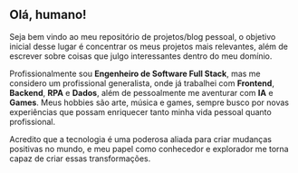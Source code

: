 ## Olá, humano!

Seja bem vindo ao meu repositório de projetos/blog pessoal, o objetivo inicial desse lugar é concentrar os meus projetos mais relevantes, além de escrever sobre coisas que julgo interessantes dentro do meu domínio.

Profissionalmente sou **Engenheiro de Software Full Stack**, mas me considero um profissional generalista, onde já trabalhei com **Frontend**, **Backend**, **RPA** e **Dados**, além de pessoalmente me aventurar com **IA** e **Games**. Meus hobbies são arte, música e games, sempre busco por novas experiências que possam enriquecer tanto minha vida pessoal quanto profissional. 

Acredito que a tecnologia é uma poderosa aliada para criar mudanças positivas no mundo, e meu papel como conhecedor e explorador me torna capaz de criar essas transformações.

